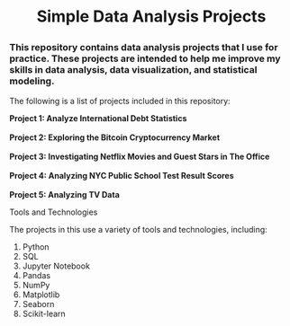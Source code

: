 # <p align = 'center'>Simple Data Analysis Projects</p>


### This repository contains data analysis projects that I use for practice. These projects are intended to help me improve my skills in data analysis, data visualization, and statistical modeling.


The following is a list of projects included in this repository:

<B>Project 1: Analyze International Debt Statistics </B>
<br>
<br>
<B>Project 2: Exploring the Bitcoin Cryptocurrency Market </B>
<br>
<br>
<B>Project 3: Investigating Netflix Movies and Guest Stars in The Office </B>
<br>
<br>
<B>Project 4: Analyzing NYC Public School Test Result Scores </B>
<br>
<br>
<B>Project 5: Analyzing TV Data </B>


Tools and Technologies

The projects in this use a variety of tools and technologies, including:

1) Python
2) SQL
3) Jupyter Notebook
4) Pandas
5) NumPy
6) Matplotlib
7) Seaborn
8) Scikit-learn
